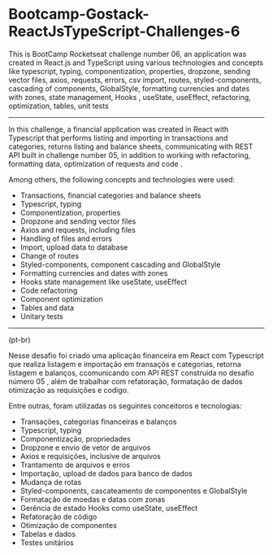 # Bootcamp-Gostack-ReactJsTypeScript-Challenges-6
 This is BootCamp Rocketseat challenge number 06, an application was created in React.js and TypeScript using various technologies and concepts like typescript, typing, componentization, properties, dropzone, sending vector files, axios, requests, errors, csv import, routes, styled-components, cascading of components, GlobalStyle, formatting currencies and dates with zones, state management, Hooks , useState, useEffect, refactoring, optimization, tables, unit tests

***

In this challenge, a financial application was created in React with Typescript that performs listing and importing in transactions and categories, returns listing and balance sheets, communicating with REST API built in challenge number 05, in addition to working with refactoring, formatting data, optimization of requests and code .

Among others, the following concepts and technologies were used:

* Transactions, financial categories and balance sheets
* Typescript, typing
* Componentization, properties
* Dropzone and sending vector files
* Axios and requests, including files
* Handling of files and errors
* Import, upload data to database
* Change of routes
* Styled-components, component cascading and GlobalStyle
* Formatting currencies and dates with zones
* Hooks state management like useState, useEffect
* Code refactoring
* Component optimization
* Tables and data
* Unitary tests

***

(pt-br)

Nesse desafio foi criado uma aplicação financeira em React com Typescript que realiza listagem e importação em transaçõs e categorias, retorna listagem e balanços, ccomunicando com API REST construida no desafio número 05 , além de trabalhar com refatoração, formatação de dados otimização as requisições e codigo.

Entre outras, foram utilizadas os seguintes conceitoros e tecnologias:

* Transações, categorias financeiras e balanços 
* Typescript, typing
* Componentização, propriedades
* Dropzone e envio de vetor de arquivos
* Axios e requisições, inclusive de arquivos
* Trantamento de arquivos e erros
* Importação, upload de dados para banco de dados
* Mudança de rotas
* Styled-components, cascateamento de componentes e GlobalStyle 
* Formatação de moedas e datas com zonas
* Gerência de estado Hooks como useState, useEffect
* Refatoração de código
* Otimização de componentes
* Tabelas e dados
* Testes unitários
